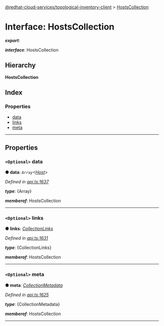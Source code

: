 [@redhat-cloud-services/topological-inventory-client](../README.md) > [HostsCollection](../interfaces/hostscollection.md)

# Interface: HostsCollection

*__export__*: 

*__interface__*: HostsCollection

## Hierarchy

**HostsCollection**

## Index

### Properties

* [data](hostscollection.md#data)
* [links](hostscollection.md#links)
* [meta](hostscollection.md#meta)

---

## Properties

<a id="data"></a>

### `<Optional>` data

**● data**: *`Array`<[Host](host.md)>*

*Defined in [api.ts:1637](https://github.com/karelhala/javascript-clients/blob/master/packages/topological-inventory/api.ts#L1637)*

*__type__*: {Array}

*__memberof__*: HostsCollection

___
<a id="links"></a>

### `<Optional>` links

**● links**: *[CollectionLinks](collectionlinks.md)*

*Defined in [api.ts:1631](https://github.com/karelhala/javascript-clients/blob/master/packages/topological-inventory/api.ts#L1631)*

*__type__*: {CollectionLinks}

*__memberof__*: HostsCollection

___
<a id="meta"></a>

### `<Optional>` meta

**● meta**: *[CollectionMetadata](collectionmetadata.md)*

*Defined in [api.ts:1625](https://github.com/karelhala/javascript-clients/blob/master/packages/topological-inventory/api.ts#L1625)*

*__type__*: {CollectionMetadata}

*__memberof__*: HostsCollection

___

